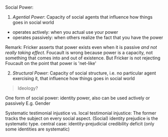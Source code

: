 Social Power:
1. *Agential Power*: Capacity of social agents that influence how things goes in social world

- operates actively: when you actual use your power
- operates passively: when others realize the fact that you have the power

Remark: 
Fricker asserts that power exists even when it is passive *and not really taking effect*. 
Foucault is wrong because power is a capacity, not something that comes into and out of existence.
But Fricker is not rejecting Foucault on the point that power is 'net-like'

2. *Structural Power*: Capacity of social structure, i.e. no particular agent exercising it, that influence how things goes in social world

> Ideology?


One form of social power: identity power, also can be used actively or passively
E.g. Gender

Systematic testimonial injustice vs. local testimonial injustice: The former tracks the subject on every social aspect.
(Social) identity prejudice is the systematic type.
central case: identity-prejudicial credibility deficit (only some identities are systematic)


